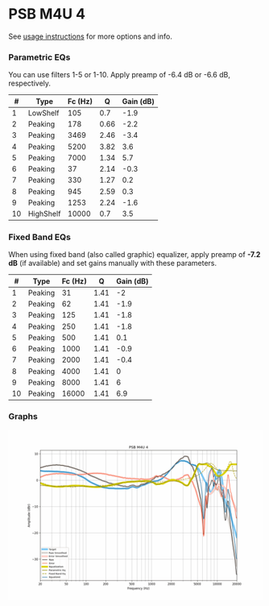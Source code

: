 # PSB M4U 4
See [usage instructions](https://github.com/jaakkopasanen/AutoEq#usage) for more options and info.

### Parametric EQs
You can use filters 1-5 or 1-10. Apply preamp of -6.4 dB or -6.6 dB, respectively.

|   # | Type      |   Fc (Hz) |    Q |   Gain (dB) |
|-----|-----------|-----------|------|-------------|
|   1 | LowShelf  |       105 | 0.7  |        -1.9 |
|   2 | Peaking   |       178 | 0.66 |        -2.2 |
|   3 | Peaking   |      3469 | 2.46 |        -3.4 |
|   4 | Peaking   |      5200 | 3.82 |         3.6 |
|   5 | Peaking   |      7000 | 1.34 |         5.7 |
|   6 | Peaking   |        37 | 2.14 |        -0.3 |
|   7 | Peaking   |       330 | 1.27 |         0.2 |
|   8 | Peaking   |       945 | 2.59 |         0.3 |
|   9 | Peaking   |      1253 | 2.24 |        -1.6 |
|  10 | HighShelf |     10000 | 0.7  |         3.5 |

### Fixed Band EQs
When using fixed band (also called graphic) equalizer, apply preamp of **-7.2 dB** (if available) and set gains manually with these parameters.

|   # | Type    |   Fc (Hz) |    Q |   Gain (dB) |
|-----|---------|-----------|------|-------------|
|   1 | Peaking |        31 | 1.41 |        -2   |
|   2 | Peaking |        62 | 1.41 |        -1.9 |
|   3 | Peaking |       125 | 1.41 |        -1.8 |
|   4 | Peaking |       250 | 1.41 |        -1.8 |
|   5 | Peaking |       500 | 1.41 |         0.1 |
|   6 | Peaking |      1000 | 1.41 |        -0.9 |
|   7 | Peaking |      2000 | 1.41 |        -0.4 |
|   8 | Peaking |      4000 | 1.41 |         0   |
|   9 | Peaking |      8000 | 1.41 |         6   |
|  10 | Peaking |     16000 | 1.41 |         6.9 |

### Graphs
![](./PSB%20M4U%204.png)
